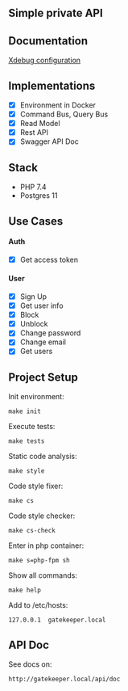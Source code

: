 Simple private API
-----------------------
## Documentation

[Xdebug configuration](https://github.com/olevv/gatekeeper/blob/master/docs/GetStarted/Xdebug.md)

## Implementations

- [x] Environment in Docker
- [x] Command Bus, Query Bus
- [x] Read Model
- [x] Rest API
- [x] Swagger API Doc

## Stack

- PHP 7.4
- Postgres 11

## Use Cases

#### Auth
- [x] Get access token

#### User
- [x] Sign Up
- [x] Get user info
- [x] Block
- [x] Unblock
- [x] Change password
- [x] Change email
- [x] Get users

## Project Setup

Init environment:

`make init`

Execute tests:

`make tests`

Static code analysis:

`make style`

Code style fixer:

`make cs`

Code style checker:

`make cs-check`

Enter in php container:

`make s=php-fpm sh`

Show all commands:

`make help`

Add to /etc/hosts:

`127.0.0.1	gatekeeper.local`

## API Doc

See docs on:

`http://gatekeeper.local/api/doc`

